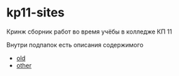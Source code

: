 # kp11-sites

Кринж сборник работ во время учёбы в колледже КП 11

Внутри подпапок есть описания содержимого

- [old](./old/README.md)
- [other](./other/README.md)
